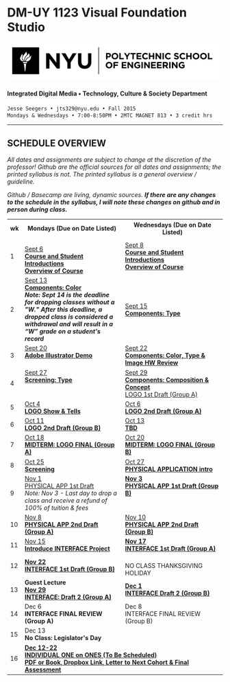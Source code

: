 # DM-UY 1123 Visual Foundation Studio

![NYU](projects/nyu_soe_logo.png)
#### Integrated Digital Media • Technology, Culture & Society Department 

    Jesse Seegers • jts329@nyu.edu • Fall 2015 
    Mondays & Wednesdays • 7:00-8:50PM • 2MTC MAGNET 813 • 3 credit hrs

---

## SCHEDULE OVERVIEW

*All dates and assignments are subject to change at the discretion of the professor! Github are the official sources for all dates and assignments; the printed syllabus is not. The printed syllabus is a general overview / guideline.* 

*Github / Basecamp are living, dynamic sources. **If there are any changes to the schedule in the syllabus, I will note these changes on github and in person during class.***
<table>
    <tr>
        <th width="4%">wk</th>
        <th width="48%">Mondays (Due on Date Listed)</th>
        <th width="48%">Wednesdays (Due on Date Listed)</th>
    </tr>
    <tr>
        <td>1</td>
        <td><br><a href="weekly_detail/dm1123_weekly_detail_wk01.md">Sept 6<br><strong>Course and Student Introductions<br>Overview of Course</strong></a></td>
        <td><a href="weekly_detail/dm1123_weekly_detail_wk01.md">Sept 8<br><strong>Course and Student Introductions<br>Overview of Course</strong></a></td>
    </tr>
    <tr>
        <td>2</td>
        <td><a href="weekly_detail/dm1123_weekly_detail_wk02.md">Sept 13<br><strong>Components: Color</strong></a><br><strong><em>Note: Sept 14 is the deadline for dropping classes without a "W." After this deadline, a dropped class is considered a withdrawal and will result in a “W” grade on a student's record</em></strong></td>
        <td><a href="weekly_detail/dm1123_weekly_detail_wk02.md">Sept 15<br><strong>Components: Type</strong></a></td>
    </tr>
    <tr>
        <td>3</td>
        <td valign="top"><a href="weekly_detail/dm1123_weekly_detail_wk03.md">Sept 20<br><strong>Adobe Illustrator Demo</strong></a><br></td>
        <td valign="top"><a href="weekly_detail/dm1123_weekly_detail_wk03.md">Sept 22<br><strong>Components: Color, Type &amp; Image HW Review</strong></a></td>
    </tr>
    <tr>
        <td>4</td>
        <td valign="top"><a href="weekly_detail/dm1123_weekly_detail_wk04.md">Sept 27<br><strong>Screening: Type</strong></a><br></td>
        <td valign="top"><a href="weekly_detail/dm1123_weekly_detail_wk04.md">Sept 29<br><strong>Components: Composition &amp; Concept</strong><br>LOGO 1st Draft (Group A)</a></td>
    </tr>
    <tr>
        <td>5</td>
        <td><a href="weekly_detail/dm1123_weekly_detail_wk05.md">Oct 4<br><strong>LOGO Show & Tells</strong></a></td>
        <td><a href="weekly_detail/dm1123_weekly_detail_wk05.md">Oct 6<br><strong>LOGO 2nd Draft (Group A)</strong></a></td>
    </tr>
    <tr>
        <td>6</td>
        <td><a href="weekly_detail/dm1123_weekly_detail_wk06.md">Oct 11<br><strong>LOGO 2nd Draft (Group B)</strong></a></td>
        <td><a href="weekly_detail/dm1123_weekly_detail_wk06.md">Oct 13<br><strong>TBD</strong></td>
    </tr>
    <tr>
        <td>7</td>
        <td><a href="weekly_detail/dm1123_weekly_detail_wk07.md">Oct 18<br><strong>MIDTERM: LOGO FINAL (Group A)</strong>
        </td>
        <td><a href="weekly_detail/dm1123_weekly_detail_wk07.md">Oct 20<br><strong>MIDTERM: LOGO FINAL (Group B)</strong></td>
    </tr>
    <tr>
        <td>8</td>
        <td><a href="weekly_detail/dm1123_weekly_detail_wk08.md">Oct 25<br><strong>Screening</strong>
        	</a></td>
        <td><a href="weekly_detail/dm1123_weekly_detail_wk08.md">Oct 27<br><strong>PHYSICAL APPLICATION intro</strong>
</a></td>
    </tr>
    <tr>
        <td>9</td>
        <td valign="top"><a href="weekly_detail/dm1123_weekly_detail_wk09.md">Nov 1<br>PHYSICAL APP 1st Draft<br></a>	<i>Note: Nov 3 - Last day to drop a class and receive a refund of 100% of tuition &amp; fees</i></strong></td>
        <td valign="top"><strong><a href="weekly_detail/dm1123_weekly_detail_wk09.md">Nov 3<br>PHYSICAL APP 1st Draft (Group B)</a></strong></td>
    </tr>
    <tr>
        <td>10</td>
        <td><a href="weekly_detail/dm1123_weekly_detail_wk10.md">Nov 8<br><strong>PHYSICAL APP 2nd Draft (Group A)</strong></a></td>
        <td><a href="weekly_detail/dm1123_weekly_detail_wk10.md">Nov 10<br><strong>PHYSICAL APP 2nd Draft (Group B)</a></strong><br></td>
    </tr>
    <tr>
        <td>11</td>
        <td><a href="weekly_detail/dm1123_weekly_detail_wk11.md">Nov 15<br><strong>Introduce INTERFACE Project</a></strong></td>
        <td><strong><a href="weekly_detail/dm1123_weekly_detail_wk11.md">Nov 17<br>INTERFACE 1st Draft (Group A)</a></strong></td>
    </tr>
    <tr>
        <td>12</td>
        <td><strong><a href="weekly_detail/dm1123_weekly_detail_wk12.md">Nov 22<br>INTERFACE 1st Draft (Group B)</a></strong></td>
        <td><br>NO CLASS THANKSGIVING HOLIDAY</td>
    </tr>
    <tr>
        <td>13</td>
        <td><strong>Guest Lecture</strong><br> <strong><a href="weekly_detail/dm1123_weekly_detail_wk13.md">Nov 29<br> INTERFACE: Draft 2 (Group A)</a></strong></td>
        <td><strong><a href="weekly_detail/dm1123_weekly_detail_wk13.md">Dec 1<br>INTERFACE Draft 2 (Group B)</a></strong></td>
    </tr>
    <tr>
        <td>14</td>
        <td>Dec 6<br><strong>INTERFACE FINAL REVIEW (Group A)</strong></td>
        <td>Dec 8<br>INTERFACE FINAL REVIEW (Group B)</td>
    </tr>
    <tr>
        <td>15</td>
        <td>Dec 13<br><strong>No Class: Legislator's Day</strong></td>
        <td></td>
    </tr>
    <tr>
        <td>16</td>
        <td colspan="2"> 
<strong><a href="projects/dm1123_vfs_end_of_semester_deliverables.md">Dec 12-22<br><strong>INDIVIDUAL ONE on ONES (To Be Scheduled)<br>PDF or Book, Dropbox Link, Letter to Next Cohort & Final Assessment</a></strong></td>
    </tr>
</table>